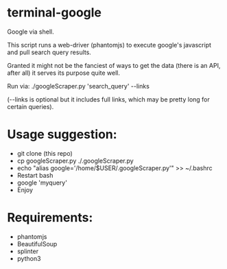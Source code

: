 # terminal-google
Google via shell.

This script runs a web-driver (phantomjs) to execute google's javascript and pull search query results.

Granted it might not be the fanciest of ways to get the data (there is an API, after all) it serves its purpose quite well.

Run via: ./googleScraper.py 'search_query' --links

(--links is optional but it includes full links, which may be pretty long for certain queries).

# Usage suggestion:
- git clone (this repo)
- cp googleScraper.py ./.googleScraper.py
- echo "alias google='/home/$USER/.googleScraper.py'" >> ~/.bashrc
- Restart bash
- google 'myquery'
- Enjoy

# Requirements:
- phantomjs
- BeautifulSoup
- splinter
- python3
